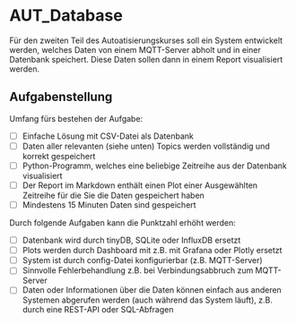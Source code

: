 # AUT_Database

Für den zweiten Teil des Autoatisierungskurses soll ein System entwickelt werden, welches Daten von einem MQTT-Server abholt und in einer Datenbank speichert. Diese Daten sollen dann in einem Report visualisiert werden.

## Aufgabenstellung
Umfang fürs bestehen der Aufgabe:

- [ ] Einfache Lösung mit CSV-Datei als Datenbank
- [ ] Daten aller relevanten (siehe unten) Topics werden vollständig und korrekt gespeichert
- [ ] Python-Programm, welches eine beliebige Zeitreihe aus der Datenbank visualisiert
- [ ] Der Report im Markdown enthält einen Plot einer Ausgewählten Zeitreihe für die Sie die Daten gespeichert haben
- [ ] Mindestens 15 Minuten Daten sind gespeichert

Durch folgende Aufgaben kann die Punktzahl erhöht werden:

- [ ] Datenbank wird durch tinyDB, SQLite oder InfluxDB ersetzt
- [ ] Plots werden durch Dashboard mit z.B. mit Grafana oder Plotly ersetzt
- [ ] System ist durch config-Datei konfigurierbar (z.B. MQTT-Server)
- [ ] Sinnvolle Fehlerbehandlung z.B. bei Verbindungsabbruch zum MQTT-Server
- [ ] Daten oder Informationen über die Daten können einfach aus anderen Systemen abgerufen werden (auch während das System läuft), z.B. durch eine REST-API oder SQL-Abfragen